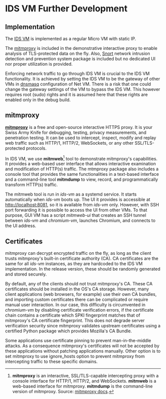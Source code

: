 <!--
    Copyright 2022-2024 TII (SSRC) and the Ghaf contributors
    SPDX-License-Identifier: CC-BY-SA-4.0
-->

# IDS VM Further Development


## Implementation

The [IDS VM](../architecture/adr/idsvm.md) is implemented as a regular Micro VM with static IP.

The [mitmproxy](https://mitmproxy.org/) is included in the demonstrative interactive proxy to enable analysis of TLS-protected data on the fly. Also, [Snort](https://snort.org/) network intrusion detection and prevention system package is included but no dedicated UI nor proper utilization is provided.

Enforcing network traffic to go through IDS VM is crucial to the IDS VM functionality. It is achieved by setting the IDS VM to be the gateway of other VMs in [dnsmasq](https://thekelleys.org.uk/dnsmasq/doc.html) configuration of Net VM. There is a risk that one could change the gateway settings of the VM to bypass the IDS VM. This however requires root (sudo) rights and it is assumed here that these rights are enabled only in the debug build.


## mitmproxy

[**mitmproxy**](https://mitmproxy.org/) is a free and open-source interactive HTTPS proxy. It is your Swiss Army Knife for debugging, testing, privacy measurements, and penetration testing. It can be used to intercept, inspect, modify and replay web traffic such as HTTP/1, HTTP/2, WebSockets, or any other SSL/TLS-protected protocols.

In IDS VM, we use **mitmweb**[^note1] tool to demonstrate mitmproxy's capabilities. It provides a web-based user interface that allows interactive examination and modification of HTTP(s) traffic. The mtmproxy package also includes a console tool that provides the same functionalities in a text-based interface and a command-line tool **mitmdump** to view, record, and programmatically transform HTTP(s) traffic.

The mitmweb tool is run in *ids-vm* as a systemd service. It starts automatically when *ids-vm* boots up. The UI it provides is accessible at <http://localhost:8081>, so it is available from *ids-vm* only. However, with SSH port forwarding it is possible to access the UI from other VMs. To that purpose, GUI VM has a script *mitmweb-ui* that creates an SSH tunnel between *ids-vm* and *chromium-vm*, launches Chromium, and connects to the UI address.


## Certificates

mitmproxy can decrypt encrypted traffic on the fly, as long as the client trusts mitmproxy's built-in certificate authority (CA). CA certificates are the same for all *ids-vm* instances, as they are hardcoded to the IDS VM implementation. In the release version, these should be randomly generated and stored securely.

By default, any of the clients should not trust mitmproxy's CA. These CA certificates should be installed in the OS's CA storage. However, many client applications (web browsers, for example) use their own CA bundles, and importing custom certificates there can be complicated or require manual user interaction. In our case, this difficulty is circumvented in *chromium-vm* by disabling certificate verification errors, if the certificate chain contains a certificate which SPKI fingerprint matches that of mitmproxy's CA certificate fingerprint. This does not degrade server verification security since mitmproxy validates upstream certificates using a certified Python package which provides Mozilla's CA Bundle.

Some applications use certificate pinning to prevent man-in-the-middle attacks. As a consequence mitmproxy's certificates will not be accepted by these applications without patching applications manually. Other option is to set mitmproxy to use ignore_hosts option to prevent mitmproxy from intercepting traffic to these specific domains.


[^note1]: **mitmproxy** is an interactive, SSL/TLS-capable intercepting proxy with a console interface for HTTP/1, HTTP/2, and WebSockets. **mitmweb** is a web-based interface for mitmproxy. **mitmdump** is the command-line version of mitmproxy. Source: [mitmproxy docs](https://docs.mitmproxy.org/stable/#3-powerful-core-tools).
